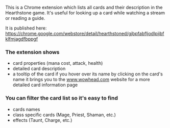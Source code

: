 This is a Chrome extension which lists all cards and their description in the Hearthstone game. It's useful for looking up a card while watching a stream or reading a guide.

It is published here:
https://chrome.google.com/webstore/detail/hearthstoned/gjbpfabfljodlpijbfklfmjagdfbppgf

### The extension shows ###
  * card properties (mana cost, attack, health)
  * detailed card description
  * a tooltip of the card if you hover over its name by clicking on the card's name it brings you to the www.wowhead.com website for a more detailed card information page

### You can filter the card list so it's easy to find ###
  * cards names
  * class specific cards (Mage, Priest, Shaman, etc.)
  * effects (Taunt, Charge, etc.)
